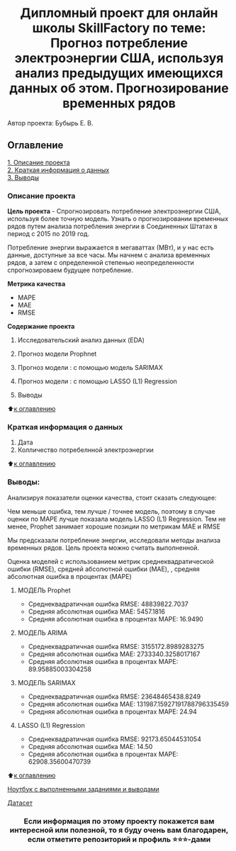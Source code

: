 # <center> Дипломный проект для онлайн школы SkillFactory по теме: Прогноз потребление электроэнергии США, используя анализ предыдущих имеющихся данных об этом. Прогнозирование временных рядов 

Автор проекта: Бубырь Е. В.

## Оглавление  
[1. Описание проекта](https://github.com/Balantre/DS_Diplom/blob/main/README.md#описание-проекта-)   
[2. Краткая информация о данных](https://github.com/Balantre/DS_Diplom/blob/main/README.md#Краткая-информация-о-данных)      
[3. Выводы](hhttps://github.com/Balantre/DS_Diplom/blob/main/README.md#Выводы) 

### **Описание проекта**   
**Цель проекта** - Спрогнозировать потребление электроэнергии США, используя более точную модель. Узнать о прогнозировании временных рядов путем анализа потребления энергии в Соединенных Штатах в период с 2015 по 2019 год.

Потребление энергии выражается в мегаваттах (МВт), и у нас есть данные, доступные за все часы. Мы начнем с анализа временных рядов, а затем с определенной степенью неопределенности спрогнозироваем будущее потребление.


**Метрика качества**   
* MAPE
* MAE
* RMSE 


**Содержание проекта**
1. Исследовательский анализ данных (EDA)

2. Прогноз модели Prophnet

3. Прогноз модели : с помощью модель SARIMAX

4. Прогноз модели : с помощью LASSO (L1) Regression

5. Выводы 

:arrow_up:[к оглавлению](https://github.com/Balantre/DS_Diplom/blob/main/README.md#оглавление)


### **Краткая информация о данных**
1. Дата
2. Колличество потребелнной электроэнергии


:arrow_up:[к оглавлению](https://github.com/Balantre/DS_Diplom/blob/main/README.md#оглавление)



### **Выводы:**  
Анализируя показатели оценки качества, стоит сказать следующее:

Чем меньше ошибка, тем лучше / точнее модель, поэтому в случае оценки по MAPE лучше показала модель LASSO (L1) Regression. Тем не менее, Prophet занимает хорошие позиции по метрикам MAE и RMSE

Мы предсказали потребление энергии, исследовали методы анализа временных рядов. Цель проекта можно считать выполненной.


Оценка моделей с использованием метрик среднеквадратической ошибки (RMSE), средней абсолютной ошибки (MAE), , средняя абсолютная ошибка в процентах (MAPE)

1. МОДЕЛЬ Prophet
   * Среднеквадратичная ошибка RMSE: 48839822.7037
   * Средняя абсолютная ошибка MAE: 5457.1816
   * Cредняя абсолютная ошибка в процентах MAPE: 16.9490

2. МОДЕЛЬ ARIMA
   * Среднеквадратичная ошибка RMSE: 3155172.8989283275
   * Средняя абсолютная ошибка MAE: 2733340.3258017167
   * Cредняя абсолютная ошибка в процентах MAPE: 89.95885003304258

3. МОДЕЛЬ SARIMAX
   * Среднеквадратичная ошибка RMSE: 23648465438.8249
   * Средняя абсолютная ошибка MAE: 131987.15927191788796335459
   * Cредняя абсолютная ошибка в процентах MAPE: 24.94

4. LASSO (L1) Regression
   * Среднеквадратичная ошибка RMSE: 92173.65044531054
   * Средняя абсолютная ошибка MAE: 14.50
   * Cредняя абсолютная ошибка в процентах MAPE: 62908.35600470739

:arrow_up:[к оглавлению](https://github.com/Balantre/DS_Diplom/blob/main/README.md#оглавление)

[Ноутбук с выполненными заданиями и выводами](https://github.com/Balantre/DS_Diplom/blob/f7bfd03c9e0f8032de333539fbfc077d5921fc93/DSSF.ipynb)

[Датасет](https://github.com/Balantre/DS_Diplom/blob/f7bfd03c9e0f8032de333539fbfc077d5921fc93/PJME_hourly.csv)

### <center> Если информация по этому проекту покажется вам интересной или полезной, то я буду очень вам благодарен, если отметите репозиторий и профиль ⭐️⭐️⭐️-дами
